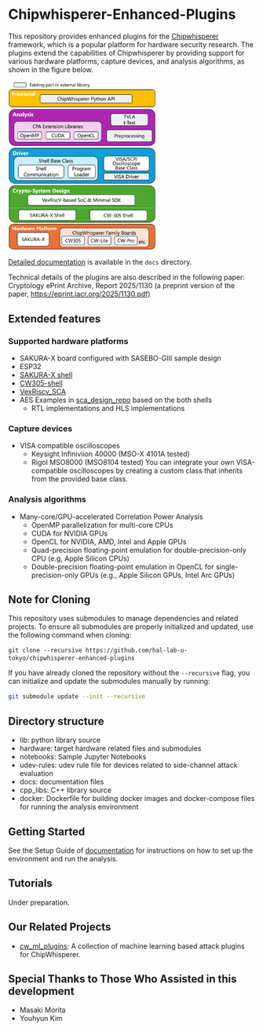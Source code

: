 # Chipwhisperer-Enhanced-Plugins
This repository provides enhanced plugins for the [Chipwhisperer](https://github.com/newaetech/chipwhisperer) framework, which is a popular platform for hardware security research. The plugins extend the capabilities of Chipwhisperer by providing support for various hardware platforms, capture devices, and analysis algorithms, as shown in the figure below.

<img src="./docs/assets/images/overview.png" alt="Chipwhisperer Enhanced Plugins Overview" width="300">

[Detailed documentation](./docs/README.md) is available in the `docs` directory.

Technical details of the plugins are also described in the following paper:
Cryptology ePrint Archive, Report 2025/1130 (a preprint version of the paper, https://eprint.iacr.org/2025/1130.pdf)


## Extended features
### Supported hardware platforms
* SAKURA-X board configured with SASEBO-GIII sample design
* ESP32
* [SAKURA-X shell](https://github.com/hal-lab-u-tokyo/sakura-x-shell)
* [CW305-shell](https://github.com/hal-lab-u-tokyo/cw305-shell)
* [VexRiscv_SCA](https://github.com/hal-lab-u-tokyo/VexRiscv_SCA)
* AES Examples in [sca_design_repo](https://github.com/hal-lab-u-tokyo/sca_design_repo) based on the both shells
  * RTL implementations and HLS implementations


### Capture devices
* VISA compatible oscilloscopes
  * Keysight Infiniviion 40000 (MSO-X 4101A tested)
  * Rigol MSO8000 (MSO8104 tested)
You can integrate your own VISA-compatible oscilloscopes by creating a custom class that inherits from the provided base class.

### Analysis algorithms
* Many-core/GPU-accelerated Correlation Power Analysis
  * OpenMP parallelization for multi-core CPUs
  * CUDA for NVIDIA GPUs
  * OpenCL for NVIDIA, AMD, Intel and Apple GPUs
  * Quad-precision floating-point emulation for double-precision-only CPU (e.g, Apple Silicon CPUs)
  * Double-precision floating-point emulation in OpenCL for single-precision-only GPUs (e.g., Apple Silicon GPUs, Intel Arc GPUs)


## Note for Cloning

This repository uses submodules to manage dependencies and related projects. To ensure all submodules are properly initialized and updated, use the following command when cloning:

```
git clone --recursive https://github.com/hal-lab-u-tokyo/chipwhisperer-enhanced-plugins
```

If you have already cloned the repository without the `--recursive` flag, you can initialize and update the submodules manually by running:

```bash
git submodule update --init --recursive
```

## Directory structure
* lib: python library source
* hardware: target hardware related files and submodules
* notebooks: Sample Jupyter Notebooks
* udev-rules: udev rule file for devices related to side-channel attack evaluation
* docs: documentation files
* cpp_libs: C++ library source
* docker: Dockerfile for building docker images and docker-compose files for running the analysis environment

## Getting Started
See the Setup Guide of [documentation](./docs/README.md) for instructions on how to set up the environment and run the analysis.

## Tutorials
Under preparation.

## Our Related Projects
* [cw_ml_plugins](https://github.com/hal-lab-u-tokyo/cw_ml_plugin): A collection of machine learning based attack plugins for ChipWhisperer.


## Special Thanks to Those Who Assisted in this development
* Masaki Morita
* Youhyun Kim
